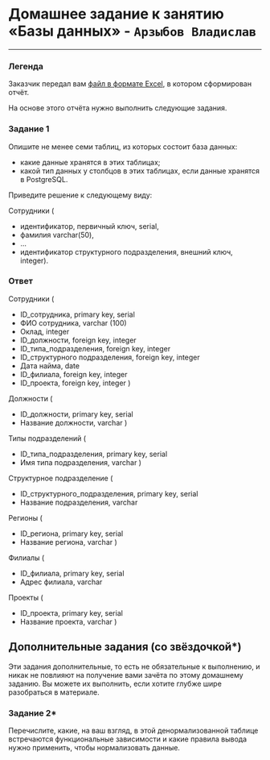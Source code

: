 # Домашнее задание к занятию «Базы данных» - `Арзыбов Владислав`


---
### Легенда

Заказчик передал вам [файл в формате Excel](https://github.com/netology-code/sdb-homeworks/blob/main/resources/hw-12-1.xlsx), в котором сформирован отчёт. 

На основе этого отчёта нужно выполнить следующие задания.

### Задание 1

Опишите не менее семи таблиц, из которых состоит база данных:

- какие данные хранятся в этих таблицах;
- какой тип данных у столбцов в этих таблицах, если данные хранятся в PostgreSQL.

Приведите решение к следующему виду:

Сотрудники (

- идентификатор, первичный ключ, serial,
- фамилия varchar(50),
- ...
- идентификатор структурного подразделения, внешний ключ, integer).

### Ответ

Сотрудники (

   - ID_сотрудника, primary key, serial
   - ФИО сотрудника, varchar (100)
   - Оклад, integer
   - ID_должности, foreign key, integer
   - ID_типа_подразделения, foreign key, integer
   - ID_структурного подразделения, foreign key, integer
   - Дата найма, date
   - ID_филиала, foreign key, integer
   - ID_проекта, foreign key, integer )

Должности (

   - ID_должности, primary key, serial
   - Название должности, varchar )

Типы подразделений (

   - ID_типа_подразделения, primary key, serial
   - Имя типа подразделения, varchar )

Структурное подразделение (

   - ID_структурного_подразделения, primary key, serial
   - Название подразделения, varchar

Регионы (

   - ID_региона, primary key, serial
   - Название региона, varchar )

Филиалы (

   - ID_филиала, primary key, serial
   - Адрес филиала, varchar

Проекты (

   - ID_проекта, primary key, serial
   - Название проекта, varchar )


## Дополнительные задания (со звёздочкой*)
Эти задания дополнительные, то есть не обязательные к выполнению, и никак не повлияют на получение вами зачёта по этому домашнему заданию. Вы можете их выполнить, если хотите глубже шире разобраться в материале.


### Задание 2*

Перечислите, какие, на ваш взгляд, в этой денормализованной таблице встречаются функциональные зависимости и какие правила вывода нужно применить, чтобы нормализовать данные.
